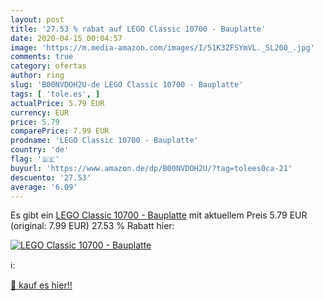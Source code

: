 ```yaml
---
layout: post
title: '27.53 % rabat auf LEGO Classic 10700 - Bauplatte'
date: 2020-04-15 00:04:57
image: 'https://m.media-amazon.com/images/I/51K3ZFSYmVL._SL200_.jpg'
comments: true
category: ofertas
author: ring
slug: 'B00NVDOH2U-de LEGO Classic 10700 - Bauplatte'
tags: [ 'tole.es', ]
actualPrice: 5.79 EUR
currency: EUR
price: 5.79
comparePrice: 7.99 EUR
prodname: 'LEGO Classic 10700 - Bauplatte'
country: 'de'
flag: '🇩🇪'
buyurl: 'https://www.amazon.de/dp/B00NVDOH2U/?tag=tolees0ca-21'
descuento: '27.53'
average: '6.09'
---
```


Es gibt ein [LEGO Classic 10700 - Bauplatte](https://www.amazon.de/dp/B00NVDOH2U/?tag=tolees0ca-21) mit aktuellem Preis 5.79 EUR (original: 7.99 EUR) 27.53 % Rabatt hier:

[![LEGO Classic 10700 - Bauplatte](https://m.media-amazon.com/images/I/51K3ZFSYmVL._SL200_.jpg)](https://www.amazon.de/dp/B00NVDOH2U/?tag=tolees0ca-21)

ℹ️:


[🛒 kauf es hier!!](https://www.amazon.de/dp/B00NVDOH2U/?tag=tolees0ca-21)
